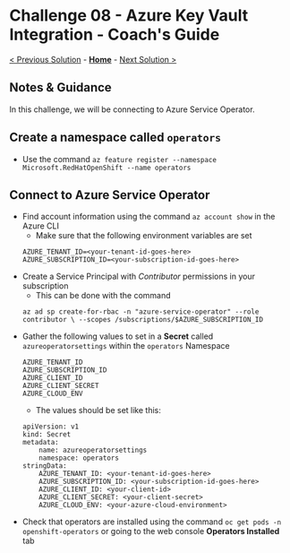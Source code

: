 # Challenge 08 - Azure Key Vault Integration - Coach's Guide 

[< Previous Solution](./Solution-07.md) - **[Home](./README.md)** - [Next Solution >](./Solution-09.md)

## Notes & Guidance
In this challenge, we will be connecting to Azure Service Operator.

## Create a namespace called `operators`
- Use the command `az feature register --namespace Microsoft.RedHatOpenShift --name operators`

## Connect to Azure Service Operator
- Find account information using the command `az account show` in the Azure CLI
    - Make sure that the following environment variables are set
    ```
    AZURE_TENANT_ID=<your-tenant-id-goes-here>
    AZURE_SUBSCRIPTION_ID=<your-subscription-id-goes-here>
    ```
- Create a Service Principal with *Contributor* permissions in your subscription
    - This can be done with the command
    ```
    az ad sp create-for-rbac -n "azure-service-operator" --role contributor \ --scopes /subscriptions/$AZURE_SUBSCRIPTION_ID
    ```
- Gather the following values to set in a **Secret** called `azureoperatorsettings` within the `operators` Namespace
    ```
    AZURE_TENANT_ID
    AZURE_SUBSCRIPTION_ID
    AZURE_CLIENT_ID
    AZURE_CLIENT_SECRET
    AZURE_CLOUD_ENV
    ```
    - The values should be set like this:
    ```
    apiVersion: v1
    kind: Secret
    metadata:
        name: azureoperatorsettings
        namespace: operators
    stringData:
        AZURE_TENANT_ID: <your-tenant-id-goes-here>
        AZURE_SUBSCRIPTION_ID: <your-subscription-id-goes-here>
        AZURE_CLIENT_ID: <your-client-id>
        AZURE_CLIENT_SECRET: <your-client-secret>
        AZURE_CLOUD_ENV: <your-azure-cloud-environment>
    ```
- Check that operators are installed using the command `oc get pods -n openshift-operators` or going to the web console **Operators Installed** tab
